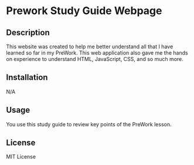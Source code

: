 # Prework Study Guide Webpage

## Description

This website was created to help me better understand all that I have learned so far in my PreWork. This web application also gave me the hands on experience to understand HTML, JavaScript, CSS, and so much more.


## Installation

N/A

## Usage

You use this study guide to review key points of the PreWork lesson.


## License

MIT License
